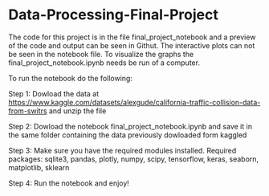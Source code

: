 # Data-Processing-Final-Project

The code for this project is in the file final_project_notebook and a preview of the code and output can be seen in Githut. The interactive plots can not be seen in the notebook file. To visualize the graphs the final_project_notebook.ipynb needs be run of a computer. 

To run the notebook do the following:

Step 1: Dowload the data at https://www.kaggle.com/datasets/alexgude/california-traffic-collision-data-from-switrs and unzip the file 

Step 2: Dowload the notebook final_project_notebook.ipynb and save it in the same folder containing the data previously dowloaded form kaggled

Step 3: Make sure you have the required modules installed. Required packages: sqlite3, pandas, plotly, numpy, scipy, tensorflow, keras, seaborn, matplotlib, sklearn

Step 4: Run the notebook and enjoy!
